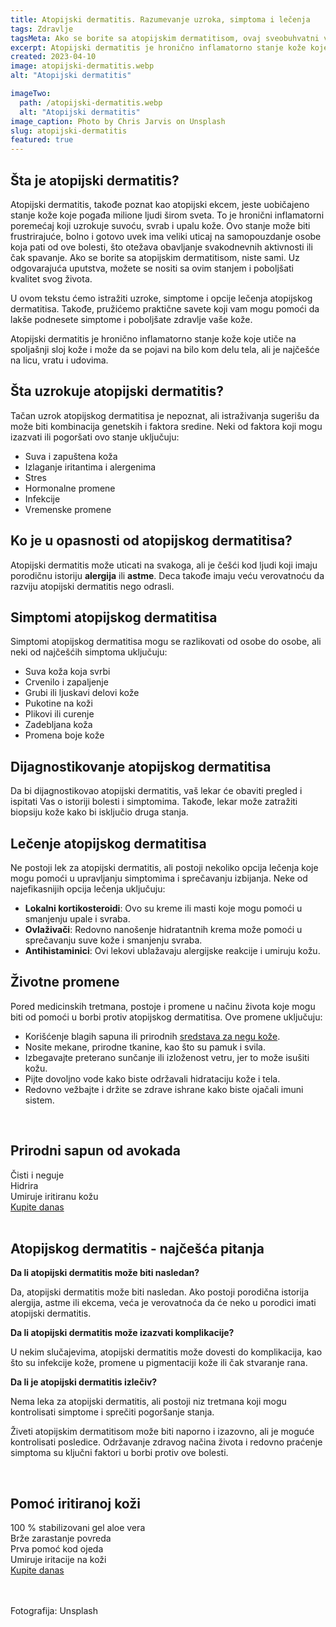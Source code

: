 ```yaml
---
title: Atopijski dermatitis. Razumevanje uzroka, simptoma i lečenja
tags: Zdravlje
tagsMeta: Ako se borite sa atopijskim dermatitisom, ovaj sveobuhvatni vodič vam može pomoći. Saznajte šta uzrokuje ovo stanje kože, simptome na koje treba obratiti pažnju i efikasne opcije lečenja.
excerpt: Atopijski dermatitis je hronično inflamatorno stanje kože koje utiče na spoljašnji sloj kože.
created: 2023-04-10
image: atopijski-dermatitis.webp
alt: "Atopijski dermatitis"

imageTwo:
  path: /atopijski-dermatitis.webp
  alt: "Atopijski dermatitis"
image_caption: Photo by Chris Jarvis on Unsplash
slug: atopijski-dermatitis
featured: true
---
```



<div class="text-component line-height-lg v-space-md">

## Šta je atopijski dermatitis?

Atopijski dermatitis, takođe poznat kao atopijski ekcem, jeste uobičajeno stanje kože koje pogađa milione ljudi širom sveta. To je hronični inflamatorni poremećaj koji uzrokuje suvoću, svrab i upalu kože. Ovo stanje može biti frustrirajuće, bolno i gotovo uvek ima veliki uticaj na samopouzdanje osobe koja pati od ove bolesti, što otežava obavljanje svakodnevnih aktivnosti ili čak spavanje. Ako se borite sa atopijskim dermatitisom, niste sami. Uz odgovarajuća uputstva, možete se nositi sa ovim stanjem i poboljšati kvalitet svog života.

U ovom tekstu ćemo istražiti uzroke, simptome i opcije lečenja atopijskog dermatitisa. Takođe, pružićemo praktične savete koji vam mogu pomoći da lakše podnesete simptome i poboljšate zdravlje vaše kože.

Atopijski dermatitis je hronično inflamatorno stanje kože koje utiče na spoljašnji sloj kože i može da se pojavi na bilo kom delu tela, ali je najčešće na licu, vratu i udovima.


## Šta uzrokuje atopijski dermatitis?

Tačan uzrok atopijskog dermatitisa je nepoznat, ali istraživanja sugerišu da može biti kombinacija genetskih i faktora sredine. Neki od faktora koji mogu izazvati ili pogoršati ovo stanje uključuju:

- Suva i zapuštena koža
- Izlaganje iritantima i alergenima
- Stres
- Hormonalne promene
- Infekcije
- Vremenske promene

## Ko je u opasnosti od atopijskog dermatitisa?

Atopijski dermatitis može uticati na svakoga, ali je češći kod ljudi koji imaju porodičnu istoriju **alergija** ili **astme**. Deca takođe imaju veću verovatnoću da razviju atopijski dermatitis nego odrasli.

## Simptomi atopijskog dermatitisa

Simptomi atopijskog dermatitisa mogu se razlikovati od osobe do osobe, ali neki od najčešćih simptoma uključuju:

- Suva koža koja svrbi
- Crvenilo i zapaljenje
- Grubi ili ljuskavi delovi kože
- Pukotine na koži
- Plikovi ili curenje
- Zadebljana koža
- Promena boje kože

## Dijagnostikovanje atopijskog dermatitisa

Da bi dijagnostikovao atopijski dermatitis, vaš lekar će obaviti pregled i ispitati Vas o istoriji bolesti i simptomima. Takođe, lekar može zatražiti biopsiju kože kako bi isključio druga stanja.

## Lečenje atopijskog dermatitisa

Ne postoji lek za atopijski dermatitis, ali postoji nekoliko opcija lečenja koje mogu pomoći u upravljanju simptomima i sprečavanju izbijanja. Neke od najefikasnijih opcija lečenja uključuju:

- **Lokalni kortikosteroidi**: Ovo su kreme ili masti koje mogu pomoći u smanjenju upale i svraba.
- **Ovlaživači**: Redovno nanošenje hidratantnih krema može pomoći u sprečavanju suve kože i smanjenju svraba.
- **Antihistaminici**: Ovi lekovi ublažavaju alergijske reakcije i umiruju kožu.


## Životne promene

Pored medicinskih tretmana, postoje i promene u načinu života koje mogu biti od pomoći u borbi protiv atopijskog dermatitisa. Ove promene uključuju:

- Korišćenje blagih sapuna ili prirodnih [sredstava za negu kože](/preparati-za-negu-koze/).
- Nosite mekane, prirodne tkanine, kao što su pamuk i svila.
- Izbegavajte preterano sunčanje ili izloženost vetru, jer to može isušiti kožu.
- Pijte dovoljno vode kako biste održavali hidrataciju kože i tela.
- Redovno vežbajte i držite se zdrave ishrane kako biste ojačali imuni sistem.

<br>

<div class="container text-component__block--outset padding-y-md padding-x-md radius-lg margin-top-md bg-white">
	<div class="grid gap-sm">
		<div class="col-4@md">
			<g-image class="" src="~/assets/img/forever_aloe_avocado_face_body_soap.webp" alt="Prirodni sapun od avokada"></g-image>
		</div> 
		<div class="col-8@md">
			<div class="flex flex-wrap gap-sm items-center">
				<div class="">
					<h2 class="text-lg">Prirodni sapun od avokada</h2>
				</div>
        <div class="grid margin-bottom-lg gap-xxs">
					<div class="flex items-center text-sm">
						<g-image style="width: auto !important;" class="margin-left-important" src="~/assets/img/check.svg"></g-image>
							Čisti i neguje
					</div>
          <div class="flex items-center text-sm">
						<g-image style="width: auto !important;" class="margin-left-important" src="~/assets/img/check.svg"></g-image>
						 Hidrira
					</div>
          <div class="flex items-center text-sm">
						<g-image style="width: auto !important;" class="margin-left-important" src="~/assets/img/check.svg"></g-image>
						 Umiruje iritiranu kožu
					</div>
        </div>
			</div>
			<div class="flex gap-md@sm gap-md flex-column flex-row@sm padding-top-lg justify-between@sm items-center">
				<a href="https://flpshop.rs/dodaci-ishrani/11677/aloe-avocado-face--body-soap/360000954255/personal.html" class="kupiteCTA btn btn--primary flex-grow center-between@lg justify-center btn--md">
					Kupite danas
				</a>
				<g-image style="width: auto !important;" class="" src="~/assets/img/logo-futer.png"></g-image>
			</div>
		</div>
	</div>
</div>

<br>

## Atopijskog dermatitis - najčešća pitanja

**Da li atopijski dermatitis može biti nasledan?**

Da, atopijski dermatitis može biti nasledan. Ako postoji porodična istorija alergija, astme ili ekcema, veća je verovatnoća da će neko u porodici imati atopijski dermatitis.


**Da li atopijski dermatitis može izazvati komplikacije?**

U nekim slučajevima, atopijski dermatitis može dovesti do komplikacija, kao što su infekcije kože, promene u pigmentaciji kože ili čak stvaranje rana.


**Da li je atopijski dermatitis izlečiv?**

Nema leka za atopijski dermatitis, ali postoji niz tretmana koji mogu kontrolisati simptome i sprečiti pogoršanje stanja.


Živeti atopijskim dermatitisom može biti naporno i izazovno, ali je moguće kontrolisati posledice. Održavanje zdravog načina života i redovno praćenje simptoma su ključni faktori u borbi protiv ove bolesti.




<br>

<div class="container text-component__block--outset padding-y-md padding-x-md radius-lg margin-top-md bg-white">
	<div class="grid gap-sm">
		<div class="col-4@md">
			<g-image class="" src="~/assets/img/forever_aloe_vera_gelly.webp" alt="Prirodni lek za dermatitis"></g-image>
		</div> 
		<div class="col-8@md">
			<div class="flex flex-wrap gap-sm items-center">
				<div class="">
					<h2 class="text-lg">Pomoć iritiranoj koži</h2>
				</div>
        <div class="grid margin-bottom-lg gap-xxs">
					<div class="flex items-center text-sm">
						<g-image style="width: auto !important;" class="margin-left-important" src="~/assets/img/check.svg"></g-image>
						100 % stabilizovani gel aloe vera
					</div>
          <div class="flex items-center text-sm">
						<g-image style="width: auto !important;" class="margin-left-important" src="~/assets/img/check.svg"></g-image>
						Brže zarastanje povreda
					</div>
          <div class="flex items-center text-sm">
						<g-image style="width: auto !important;" class="margin-left-important" src="~/assets/img/check.svg"></g-image>
						Prva pomoć kod ojeda
					</div>
           <div class="flex items-center text-sm">
						<g-image style="width: auto !important;" class="margin-left-important" src="~/assets/img/check.svg"></g-image>
						 Umiruje iritacije na koži
					</div>
        </div>
			</div>
			<div class="flex gap-md@sm gap-md flex-column flex-row@sm padding-top-lg justify-between@sm items-center">
				<a href="https://flpshop.rs/dodaci-ishrani/11694/aloe-vera-gelly/360000954255/personal.html" class="kupiteCTA btn btn--primary flex-grow center-between@lg justify-center btn--md">
					Kupite danas
				</a>
				<g-image style="width: auto !important;" class="" src="~/assets/img/logo-futer.png"></g-image>
			</div>
		</div>
	</div>
</div>

<br>
<br>

Fotografija: Unsplash

</div>